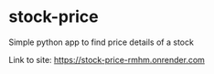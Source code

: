 # stock-price
Simple python app to find price details of a stock

Link to site: https://stock-price-rmhm.onrender.com
